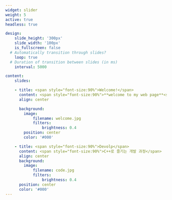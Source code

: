 ```yaml
---
widget: slider
weight: 5
active: true
headless: true

design:
    slide_height: '300px'
    slide_width: '100px'
    is_fullscreen: false
  # Automatically transition through slides?
    loop: true
  # Duration of transition between slides (in ms)
    interval: 5000

content:
    slides:

    - title: <span style="font-size:90%">Welcome!</span>
      content: <span style="font-size:90%">**welcome to my web page**<span style="font-size:90%">
      align: center

      background:
        image: 
            filename: welcome.jpg
            filters:
                brightness: 0.4
        position: center
        color: '#000'

    - title: <span style="font-size:90%">Devolp</span>
      content: <span style="font-size:90%">C++로 즐기는 개발 과정</span>
      align: center
      background:
        image:
            filename: code.jpg
            filters:
                brightness: 0.4
      position: center
      color: '#000'
---
```

           
    